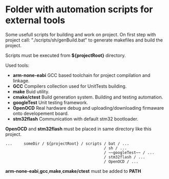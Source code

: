 # Folder with automation scripts for external tools

Some usefull scripts for building and work on project.
On first step with project call: "./scripts/sh/genBuild.bat" to generate makefiles and build the project.

Scripts must be executed from **${projectRoot}** directory.

Used tools:

- **arm-none-eabi** GCC based toolchain for project compilation and linkage.
- **GCC** Compilers collection used for UnitTests building.
- **make** Buid utility.
- **cmake/ctest** Build generation system. Building and testing automation.
- **googleTest** Unit testing framework.
- **OpenOCD** Real hardware debug and uploading/downloading firmaware onto developement board.
- **stm32flash** Communication with default stm32 bootloader.

**OpenOCD** and **stm32flash** must be placed in same directory like this project.

    ...     someDir / ${projectRoot} / scripts / bat / ...
                                               / sh / ...
                                               / ~~googleTest~~ / ...
                                               / stm32flash / ...
                                               / OpenOCD / ...

**arm-none-eabi**,**gcc**,**make**,**cmake/ctest** must be added to **PATH**
